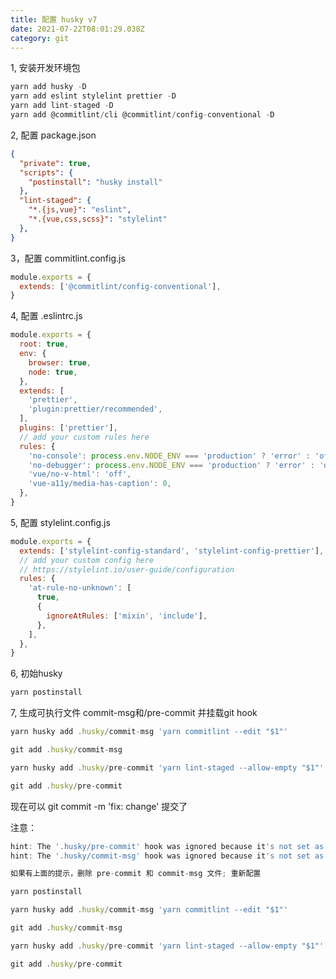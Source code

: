 ```yaml
---
title: 配置 husky v7
date: 2021-07-22T08:01:29.038Z
category: git
---
```

1, 安装开发环境包

```javascript
yarn add husky -D
yarn add eslint stylelint prettier -D
yarn add lint-staged -D
yarn add @commitlint/cli @commitlint/config-conventional -D

```

2, 配置 package.json

```json
{
  "private": true,
  "scripts": {
    "postinstall": "husky install"
  },
  "lint-staged": {
    "*.{js,vue}": "eslint",
    "*.{vue,css,scss}": "stylelint"
  },
}
```

3，配置 commitlint.config.js

```javascript
module.exports = {
  extends: ['@commitlint/config-conventional'],
}
```

4, 配置 .eslintrc.js

```javascript
module.exports = {
  root: true,
  env: {
    browser: true,
    node: true,
  },
  extends: [
    'prettier',
    'plugin:prettier/recommended',
  ],
  plugins: ['prettier'],
  // add your custom rules here
  rules: {
    'no-console': process.env.NODE_ENV === 'production' ? 'error' : 'off',
    'no-debugger': process.env.NODE_ENV === 'production' ? 'error' : 'off',
    'vue/no-v-html': 'off',
    'vue-a11y/media-has-caption': 0,
  },
}
```

5, 配置 stylelint.config.js

```javascript
module.exports = {
  extends: ['stylelint-config-standard', 'stylelint-config-prettier'],
  // add your custom config here
  // https://stylelint.io/user-guide/configuration
  rules: {
    'at-rule-no-unknown': [
      true,
      {
        ignoreAtRules: ['mixin', 'include'],
      },
    ],
  },
}
```

6, 初始husky

```javascript
yarn postinstall
```

7, 生成可执行文件 commit-msg和/pre-commit 并挂载git hook

```javascript
yarn husky add .husky/commit-msg 'yarn commitlint --edit "$1"'

git add .husky/commit-msg

yarn husky add .husky/pre-commit 'yarn lint-staged --allow-empty "$1"'

git add .husky/pre-commit
```

现在可以 git commit -m 'fix:  change'  提交了

注意：

```javascript
hint: The '.husky/pre-commit' hook was ignored because it's not set as executable.
hint: The '.husky/commit-msg' hook was ignored because it's not set as executable.

如果有上面的提示，删除 pre-commit 和 commit-msg 文件; 重新配置

yarn postinstall 

yarn husky add .husky/commit-msg 'yarn commitlint --edit "$1"'

git add .husky/commit-msg

yarn husky add .husky/pre-commit 'yarn lint-staged --allow-empty "$1"'

git add .husky/pre-commit
```